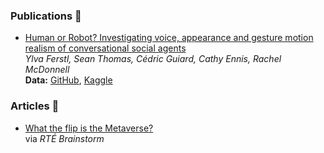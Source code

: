 ### Publications 📝

- [Human or Robot? Investigating voice, appearance and gesture motion realism of conversational social agents](https://dl.acm.org/doi/10.1145/3472306.3478338) <br/> *Ylva Ferstl, Sean Thomas, Cédric Guiard, Cathy Ennis, Rachel McDonnell* <br/> **Data:** [GitHub](https://github.com/seanthomasdev/2021-Human-or-Robot), [Kaggle](https://www.kaggle.com/seanthomasdev/human-or-robot-2021)

### Articles 📰
- [What the flip is the Metaverse?](https://www.rte.ie/brainstorm/2021/1109/1258766-metaverse-virtual-reality-facebook-mark-zuckerberg/) <br/>
via *RTÉ Brainstorm*
